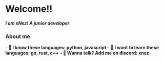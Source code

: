 
# Welcome!!

***I am xNez! A junior developer***

### About me

**- 🔰 I know these languages: python, javascript**
**- 👀 I want to learn these languages: go, rust, c++**
**- 💬 Wanna talk? Add me on discord: xnez**
